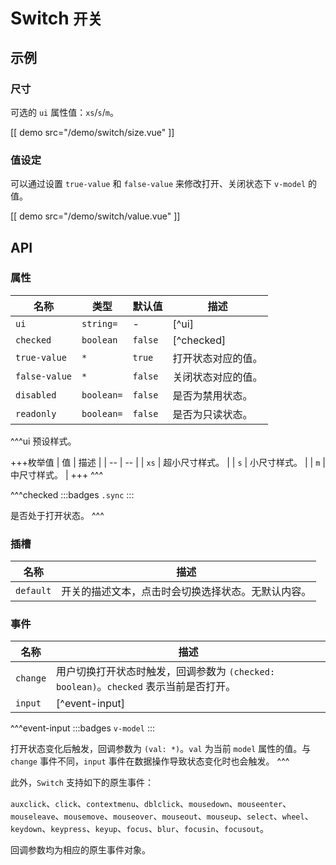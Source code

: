 # Switch <small>开关</small>

## 示例

### 尺寸

可选的 `ui` 属性值：`xs`/`s`/`m`。

[[ demo src="/demo/switch/size.vue" ]]

### 值设定

可以通过设置 `true-value` 和 `false-value` 来修改打开、关闭状态下 `v-model` 的值。

[[ demo src="/demo/switch/value.vue" ]]

## API

### 属性

| 名称 | 类型 | 默认值 | 描述 |
| -- | -- | -- | -- |
| `ui` | `string=` | - | [^ui] |
| `checked` | `boolean` | `false` | [^checked] |
| `true-value` | `*` | `true` | 打开状态对应的值。 |
| `false-value` | `*` | `false` | 关闭状态对应的值。 |
| `disabled` | `boolean=` | `false` | 是否为禁用状态。 |
| `readonly` | `boolean=` | `false` | 是否为只读状态。 |

^^^ui
预设样式。

+++枚举值
| 值 | 描述 |
| -- | -- |
| `xs` | 超小尺寸样式。 |
| `s` | 小尺寸样式。 |
| `m` | 中尺寸样式。 |
+++
^^^

^^^checked
:::badges
`.sync`
:::

是否处于打开状态。
^^^

### 插槽

| 名称 | 描述 |
| -- | -- |
| `default` | 开关的描述文本，点击时会切换选择状态。无默认内容。 |

### 事件

| 名称 | 描述 |
| -- | -- |
| `change` | 用户切换打开状态时触发，回调参数为 `(checked: boolean)`。`checked` 表示当前是否打开。 |
| `input` | [^event-input] |

^^^event-input
:::badges
`v-model`
:::

打开状态变化后触发，回调参数为 `(val: *)`。`val` 为当前 `model` 属性的值。与 `change` 事件不同，`input` 事件在数据操作导致状态变化时也会触发。
^^^

此外，`Switch` 支持如下的原生事件：

`auxclick`、`click`、`contextmenu`、`dblclick`、`mousedown`、`mouseenter`、`mouseleave`、`mousemove`、`mouseover`、`mouseout`、`mouseup`、`select`、`wheel`、`keydown`、`keypress`、`keyup`、`focus`、`blur`、`focusin`、`focusout`。

回调参数均为相应的原生事件对象。

